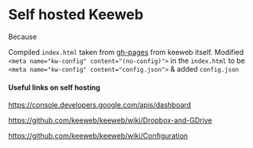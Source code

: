 Self hosted Keeweb
======

Because

Compiled `index.html` taken from [gh-pages](https://github.com/keeweb/keeweb/tree/gh-pages) from keeweb itself. 
Modified `<meta name="kw-config" content="(no-config)">` in the `index.html` to be `<meta name="kw-config" content="config.json">` & added `config.json`


#### Useful links on self hosting
https://console.developers.google.com/apis/dashboard

https://github.com/keeweb/keeweb/wiki/Dropbox-and-GDrive

https://github.com/keeweb/keeweb/wiki/Configuration

